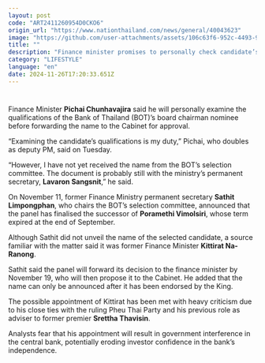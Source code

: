 ```yaml
---
layout: post
code: "ART2411260954D0CKO6"
origin_url: "https://www.nationthailand.com/news/general/40043623"
image: "https://github.com/user-attachments/assets/106c63f6-952c-4493-9802-5114630dd685"
title: ""
description: "Finance minister promises to personally check candidate’s qualifications as rumours that the job may be given to former finance minister spark concerns about bias"
category: "LIFESTYLE"
language: "en"
date: 2024-11-26T17:20:33.651Z
---
```


# 









Finance Minister **Pichai Chunhavajira** said he will personally examine the qualifications of the Bank of Thailand (BOT)’s board chairman nominee before forwarding the name to the Cabinet for approval.

“Examining the candidate’s qualifications is my duty,” Pichai, who doubles as deputy PM, said on Tuesday.

“However, I have not yet received the name from the BOT’s selection committee. The document is probably still with the ministry’s permanent secretary, **Lavaron Sangsnit**,” he said.

On November 11, former Finance Ministry permanent secretary **Sathit Limpongphan**, who chairs the BOT’s selection committee, announced that the panel has finalised the successor of **Poramethi Vimolsiri**, whose term expired at the end of September.

Although Sathit did not unveil the name of the selected candidate, a source familiar with the matter said it was former Finance Minister **Kittirat Na-Ranong**.

Sathit said the panel will forward its decision to the finance minister by November 19, who will then propose it to the Cabinet. He added that the name can only be announced after it has been endorsed by the King.

The possible appointment of Kittirat has been met with heavy criticism due to his close ties with the ruling Pheu Thai Party and his previous role as adviser to former premier **Srettha Thavisin**.

Analysts fear that his appointment will result in government interference in the central bank, potentially eroding investor confidence in the bank’s independence.